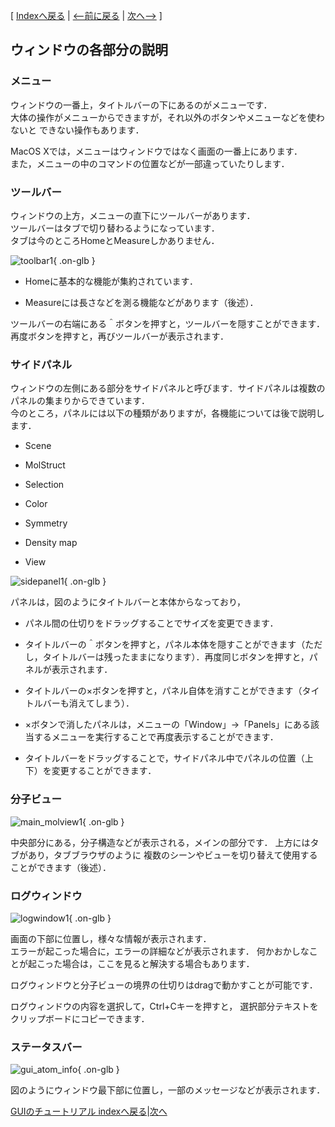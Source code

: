 [ [Indexへ戻る](../../../Documents/GUIのチュートリアル(CueMol2)/) |
[&lt;--前に戻る](../../../Documents/GUIのチュートリアル(CueMol2)/Step1) |
[次へ--&gt;](../../../Documents/GUIのチュートリアル(CueMol2)/Step2) ]

## ウィンドウの各部分の説明
### メニュー
ウィンドウの一番上，タイトルバーの下にあるのがメニューです．<br />
大体の操作がメニューからできますが，それ以外のボタンやメニューなどを使わないと
できない操作もあります．

MacOS Xでは，メニューはウィンドウではなく画面の一番上にあります．<br />
また，メニューの中のコマンドの位置などが一部違っていたりします．

### ツールバー
ウィンドウの上方，メニューの直下にツールバーがあります．<br />
ツールバーはタブで切り替わるようになっています．<br />
タブは今のところHomeとMeasureしかありません．

![toolbar1](../../../assets/images/Documents/GUIのチュートリアル(CueMol2)/Step1-2/toolbar1.png){ .on-glb }


-  Homeに基本的な機能が集約されています．

-  Measureには長さなどを測る機能などがあります（後述）．

ツールバーの右端にある＾ボタンを押すと，ツールバーを隠すことができます．
再度ボタンを押すと，再びツールバーが表示されます．

### サイドパネル
ウィンドウの左側にある部分をサイドパネルと呼びます．サイドパネルは複数のパネルの集まりからできています．<br />
今のところ，パネルには以下の種類がありますが，各機能については後で説明します．

-  Scene

-  MolStruct

-  Selection

-  Color

-  Symmetry

-  Density map

-  View


![sidepanel1](../../../assets/images/Documents/GUIのチュートリアル(CueMol2)/Step1-2/sidepanel1.png){ .on-glb }

パネルは，図のようにタイトルバーと本体からなっており，

-  パネル間の仕切りをドラッグすることでサイズを変更できます．

-  タイトルバーの＾ボタンを押すと，パネル本体を隠すことができます（ただし，タイトルバーは残ったままになります）．再度同じボタンを押すと，パネルが表示されます．

-  タイトルバーの×ボタンを押すと，パネル自体を消すことができます（タイトルバーも消えてしまう）．

-  ×ボタンで消したパネルは，メニューの「Window」→「Panels」にある該当するメニューを実行することで再度表示することができます．

-  タイトルバーをドラッグすることで，サイドパネル中でパネルの位置（上下）を変更することができます．

### 分子ビュー

![main_molview1](../../../assets/images/Documents/GUIのチュートリアル(CueMol2)/Step1-2/main_molview1.png){ .on-glb }


中央部分にある，分子構造などが表示される，メインの部分です．
上方にはタブがあり，タブブラウザのように
複数のシーンやビューを切り替えて使用することができます（後述）．

### ログウィンドウ

![logwindow1](../../../assets/images/Documents/GUIのチュートリアル(CueMol2)/Step1-2/logwindow1.png){ .on-glb }


画面の下部に位置し，様々な情報が表示されます．<br />
エラーが起こった場合に，エラーの詳細などが表示されます．
何かおかしなことが起こった場合は，ここを見ると解決する場合もあります．

ログウィンドウと分子ビューの境界の仕切りはdragで動かすことが可能です．

ログウィンドウの内容を選択して，Ctrl+Cキーを押すと，
選択部分テキストをクリップボードにコピーできます．

### ステータスバー

![gui_atom_info](../../../assets/images/Documents/GUIのチュートリアル(CueMol2)/Step1-2/gui_atom_info.png){ .on-glb }

図のようにウィンドウ最下部に位置し，一部のメッセージなどが表示されます．

[GUIのチュートリアル indexへ戻る](../../../Documents/GUIのチュートリアル(CueMol2)/)|[次へ](../../../Documents/GUIのチュートリアル(CueMol2)/Step2)
